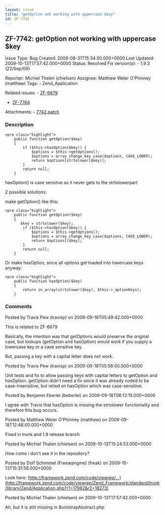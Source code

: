 ```yaml
---
layout: issue
title: "getOption not working with uppercase $key"
id: ZF-7742
---
```


ZF-7742: getOption not working with uppercase $key
--------------------------------------------------

 Issue Type: Bug Created: 2009-08-31T15:34:50.000+0000 Last Updated: 2009-10-13T17:57:42.000+0000 Status: Resolved Fix version(s): - 1.9.3 (22/Sep/09)
 
 Reporter:  Michiel Thalen (chielsen)  Assignee:  Matthew Weier O'Phinney (matthew)  Tags: - Zend\_Application
 
 Related issues: - [ZF-6679](/issues/browse/ZF-6679)
- [ZF-7764](/issues/browse/ZF-7764)
 
 Attachments: - [7742.patch](/issues/secure/attachment/12219/7742.patch)
 
### Description

 
    <pre class="highlight">
        public function getOption($key)
        {
            if ($this->hasOption($key)) {
                $options = $this->getOptions();
                $options = array_change_key_case($options, CASE_LOWER);
                return $options[strtolower($key)];
            }
            return null;
        }


hasOption() is case sensitve so it never gets to the strtolowerpart

2 possible solutions:

make getOption() like this:

 
    <pre class="highlight">
        public function getOption($key)
        {
           $key = strtolower($key);
            if ($this->hasOption($key)) {
                $options = $this->getOptions();
                $options = array_change_key_case($options, CASE_LOWER);
                return $options[($key];
            }
            return null;
        }


Or make hasOption, since all options get loaded into lowercase keys anyway:

 
    <pre class="highlight">
        public function hasOption($key)
        {
            return in_array(strtolower($key), $this->_optionKeys);
        }


 

 

### Comments

Posted by Travis Pew (travisp) on 2009-09-18T05:49:42.000+0000

This is related to ZF-6679

Basically, the intention was that getOptions would preserve the original case, but lookups (getOption and hasOption) would work if you supply a lowercase key or a case sensitive key.

But, passing a key with a capital letter does not work.

 

 

Posted by Travis Pew (travisp) on 2009-09-18T05:58:00.000+0000

Unit tests and fix to allow passing keys with capital letters to getOption and hasOption. getOption didn't need a fix since it was already coded to be case-insensitive, but relied on hasOption which was case-sensitive.

 

 

Posted by Benjamin Eberlei (beberlei) on 2009-09-18T06:12:15.000+0000

I agree with Travis that hasOption is missing the strtolower functionality and therefore this bug occurs.

 

 

Posted by Matthew Weier O'Phinney (matthew) on 2009-09-18T12:46:00.000+0000

Fixed in trunk and 1.9 release branch

 

 

Posted by Michiel Thalen (chielsen) on 2009-10-13T15:24:53.000+0000

How come i don't see it in the repository?

 

 

Posted by Dolf Schimmel (Freeaqingme) (freak) on 2009-10-13T15:31:58.000+0000

Look here: [http://framework.zend.com/code/viewrep/…](http://framework.zend.com/code/viewrep/Zend_Framework/standard/trunk/library/Zend/Application.php?r1=17982&r2=18273)

 

 

Posted by Michiel Thalen (chielsen) on 2009-10-13T17:57:42.000+0000

Ah, but it is still missing in BootstrapAbstract.php

 

 